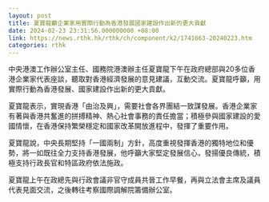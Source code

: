 ```yaml
---
layout: post
title: 夏寶龍籲企業家用實際行動為香港發展國家建設作出新的更大貢獻
date: 2024-02-23 23:31:56.000000000 +08:00
link: https://news.rthk.hk/rthk/ch/component/k2/1741663-20240223.htm
categories: rthk
---
```


中央港澳工作辦公室主任、國務院港澳辦主任夏寶龍下午在政府總部與20多位香港企業家代表座談，聽取對香港經濟發展的意見建議，互動交流。夏寶龍呼籲，用實際行動為香港發展、國家建設作出新的更大貢獻。

夏寶龍表示，實現香港「由治及興」，需要社會各界團結一致謀發展。香港企業家有著與香港共奮進的拼搏精神、熱心社會事務的責任擔當；積極參與國家建設的愛國情懷，在香港保持繁榮穩定和國家改革開放進程中，發揮了重要作用。

夏寶龍說，中央長期堅持「一國兩制」方針，高度重視發揮香港的獨特地位和優勢，將一如既往全力支持香港發展，他呼籲大家堅定發展信心，發揚優良傳統，積極支持行政長官和特區政府依法施政。

夏寶龍上午在政總先與行政會議非官守成員共晉工作早餐，再與立法會主席及議員代表見面交流，之後轉往考察國際調解院籌備辦公室。
